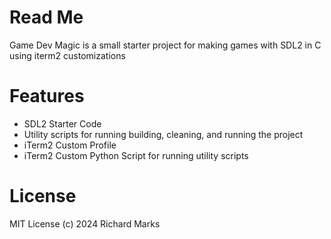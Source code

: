 # Read Me

Game Dev Magic is a small starter project for making games with SDL2 in C using iterm2 customizations

# Features

- SDL2 Starter Code
- Utility scripts for running building, cleaning, and running the project
- iTerm2 Custom Profile
- iTerm2 Custom Python Script for running utility scripts

# License

MIT License (c) 2024 Richard Marks

